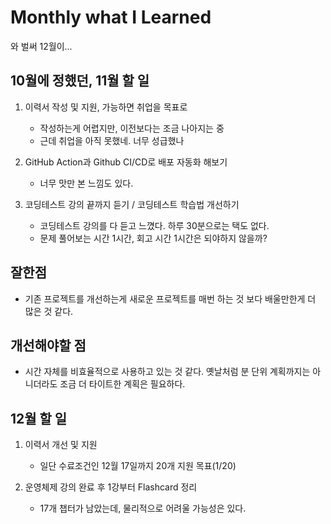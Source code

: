 # Monthly what I Learned

와 벌써 12월이...

## 10월에 정했던, 11월 할 일

1. 이력서 작성 및 지원, 가능하면 취업을 목표로
  
   - 작성하는게 어렵지만, 이전보다는 조금 나아지는 중
   - 근데 취업을 아직 못했네. 너무 성급했나

2. GitHub Action과 Github CI/CD로 배포 자동화 해보기

   - 너무 맛만 본 느낌도 있다.

3. 코딩테스트 강의 끝까지 듣기 / 코딩테스트 학습법 개선하기

   - 코딩테스트 강의를 다 듣고 느꼈다. 하루 30분으로는 택도 없다.
   - 문제 풀어보는 시간 1시간, 회고 시간 1시간은 되야하지 않을까?

## 잘한점

- 기존 프로젝트를 개선하는게 새로운 프로젝트를 매번 하는 것 보다 배울만한게 더 많은 것 같다.

## 개선해야할 점

- 시간 자체를 비효율적으로 사용하고 있는 것 같다. 옛날처럼 분 단위 계획까지는 아니더라도 조금 더 타이트한 계획은 필요하다.

## 12월 할 일

1. 이력서 개선 및 지원

   - 일단 수료조건인 12월 17일까지 20개 지원 목표(1/20)

2. 운영체제 강의 완료 후 1강부터 Flashcard 정리

   - 17개 챕터가 남았는데, 물리적으로 어려울 가능성은 있다.

